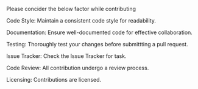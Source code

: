 Please concider the below factor while contributing

Code Style:
Maintain a consistent code style for readability.

Documentation:
Ensure well-documented code for effective collaboration.

Testing:
Thoroughly test your changes before submittting a pull request.

Issue Tracker:
Check the Issue Tracker for task.

Code Review:
All contribution undergo a review process.

Licensing:
Contributions are licensed.

